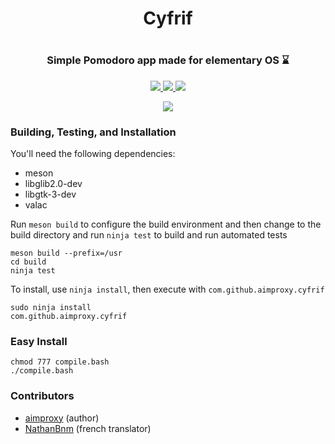 <h1 align="center">Cyfrif<h1>
<h3 align="center">Simple Pomodoro app made for elementary OS ⌛</h3>
<p align="center">
  <a href="https://appcenter.elementary.io/com.github.aimproxy.cyfrif">
      <img src="https://appcenter.elementary.io/badge.svg">
  </a>
  <a href="https://github.com/aimproxy/cyfrif">
    <img src="https://img.shields.io/badge/Version-0.1.5-orange.svg">
  </a>
  <a href="https://github.com/aimproxy/cyfrif/blob/master/LICENSE.md">
    <img src="https://img.shields.io/badge/License-GPL%20v3-blue.svg">
  </a>
  <a href="https://travis-ci.org/aimproxy/cyfrif>
    <img src="https://travis-ci.org/lainsce/quilter.svg?branch=master">
  </a>
</p>
<div align="center">
  <img src="https://raw.githubusercontent.com/aimproxy/cyfrif/master/media/Screenshot.png">
</div>

### Building, Testing, and Installation

You'll need the following dependencies:
* meson
* libglib2.0-dev
* libgtk-3-dev
* valac

Run `meson build` to configure the build environment and then change to the build directory and run `ninja test` to build and run automated tests

    meson build --prefix=/usr
    cd build
    ninja test

To install, use `ninja install`, then execute with `com.github.aimproxy.cyfrif`

    sudo ninja install
    com.github.aimproxy.cyfrif

### Easy Install
```
chmod 777 compile.bash
./compile.bash
```

### Contributors

* [aimproxy](https://github.com/aimproxy) (author)
* [NathanBnm](https://github.com/NathanBnm) (french translator)
